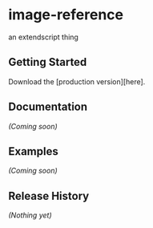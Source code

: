 # image-reference

an extendscript thing

## Getting Started
Download the [production version][here].

[min]: https://github.com/fabiantheblind/emb-scripts

## Documentation
_(Coming soon)_

## Examples
_(Coming soon)_

## Release History
_(Nothing yet)_
